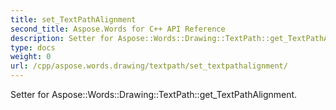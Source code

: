 ```yaml
---
title: set_TextPathAlignment
second_title: Aspose.Words for C++ API Reference
description: Setter for Aspose::Words::Drawing::TextPath::get_TextPathAlignment. 
type: docs
weight: 0
url: /cpp/aspose.words.drawing/textpath/set_textpathalignment/
---
```


Setter for Aspose::Words::Drawing::TextPath::get_TextPathAlignment. 

